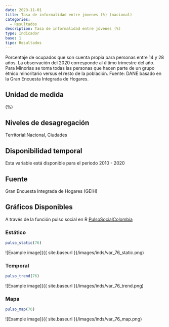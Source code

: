 ```yaml
---
date: 2023-11-01
title: Tasa de informalidad entre jóvenes (%) (nacional)
categories:
  - Resultados
description: Tasa de informalidad entre jóvenes (%)
type: Indicador
base: 1
tipo: Resultados
--- 
```


Porcentaje de ocupados que son cuenta propia para personas entre 14 y 28 años. La observación del 2020 corresponde al último trimestre del año. Para Minorias se toma todas las personas que hacen parte de un grupo étnico minoritario versus el resto de la población.
Fuente: DANE basado en la Gran Encuesta Integrada de Hogares.

## Unidad de medida
(%)

## Niveles de desagregación
Territorial:Nacional, Ciudades

## Disponibilidad temporal
Esta variable está disponible para el periodo 2010 - 2020

## Fuente
Gran Encuesta Integrada de Hogares (GEIH)

## Gráficos Disponibles

A través de la función pulso social en R [PulsoSocialColombia](https://github.com/pulsosocialcolombia/PulsoSocialColombia)

### Estático

``` R
pulso_static(76)
```

![Example image]({{ site.baseurl }}/images/inds/var_76_static.png)

### Temporal

``` R
pulso_trend(76)
```

![Example image]({{ site.baseurl }}/images/inds/var_76_trend.png)

### Mapa

``` R
pulso_map(76)
```

![Example image]({{ site.baseurl }}/images/inds/var_76_map.png)